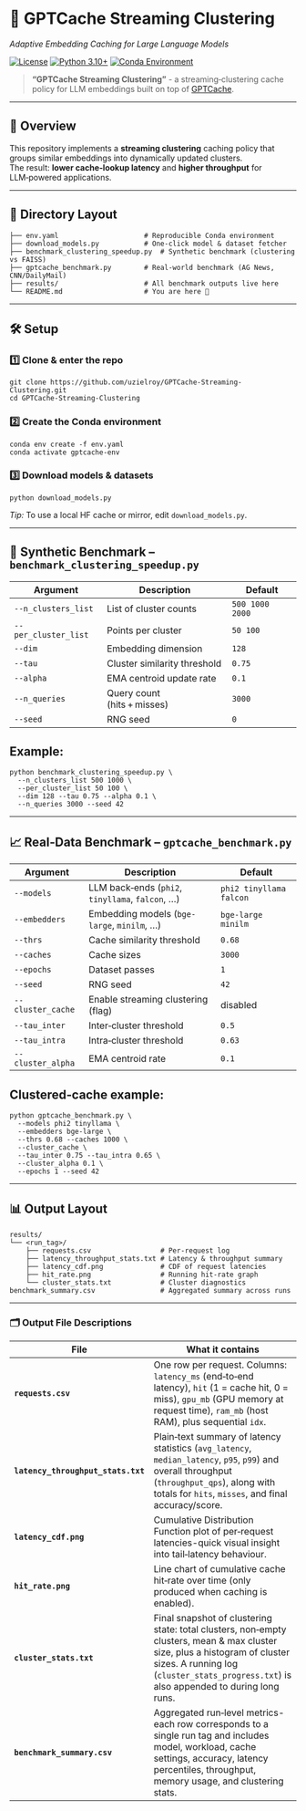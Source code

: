 # 🚀 GPTCache Streaming Clustering
*Adaptive Embedding Caching for Large Language Models*

[![License](https://img.shields.io/badge/license-Apache--2.0-blue.svg)](LICENSE)
[![Python 3.10+](https://img.shields.io/badge/Python-3.10%2B-yellow.svg)](https://www.python.org/)
[![Conda Environment](https://img.shields.io/badge/Conda-env.yaml-success)](env.yaml)

> **“GPTCache Streaming Clustering”** - a streaming‑clustering cache policy for LLM embeddings built on top of [GPTCache](https://github.com/zilliztech/GPTCache).

---

## 📌 Overview  
This repository implements a **streaming clustering** caching policy that groups similar embeddings into dynamically updated clusters.  
The result: **lower cache‑lookup latency** and **higher throughput** for LLM‑powered applications.

---

## 📂 Directory Layout
    ├── env.yaml                     # Reproducible Conda environment
    ├── download_models.py           # One‑click model & dataset fetcher
    ├── benchmark_clustering_speedup.py  # Synthetic benchmark (clustering vs FAISS)
    ├── gptcache_benchmark.py        # Real‑world benchmark (AG News, CNN/DailyMail)
    ├── results/                     # All benchmark outputs live here
    └── README.md                    # You are here 📖

---

## 🛠️ Setup

### 1️⃣ Clone & enter the repo
    git clone https://github.com/uzielroy/GPTCache-Streaming-Clustering.git
    cd GPTCache-Streaming-Clustering

### 2️⃣ Create the Conda environment
    conda env create -f env.yaml
    conda activate gptcache-env

### 3️⃣ Download models & datasets
    python download_models.py

*Tip:* To use a local HF cache or mirror, edit `download_models.py`.

---

## 🧪 Synthetic Benchmark – `benchmark_clustering_speedup.py`

| Argument             | Description                     | Default          |
|----------------------|---------------------------------|------------------|
| `--n_clusters_list`  | List of cluster counts          | `500 1000 2000`  |
| `--per_cluster_list` | Points per cluster              | `50 100`         |
| `--dim`              | Embedding dimension             | `128`            |
| `--tau`              | Cluster similarity threshold    | `0.75`           |
| `--alpha`            | EMA centroid update rate        | `0.1`            |
| `--n_queries`        | Query count (hits + misses)      | `3000`           |
| `--seed`             | RNG seed                        | `0`              |

Example:
---
    python benchmark_clustering_speedup.py \
      --n_clusters_list 500 1000 \
      --per_cluster_list 50 100 \
      --dim 128 --tau 0.75 --alpha 0.1 \
      --n_queries 3000 --seed 42

---

## 📈 Real‑Data Benchmark – `gptcache_benchmark.py`

| Argument            | Description                                    | Default                      |
|---------------------|------------------------------------------------|------------------------------|
| `--models`          | LLM back‑ends (`phi2`, `tinyllama`, `falcon`, …) | `phi2 tinyllama falcon`     |
| `--embedders`       | Embedding models (`bge-large`, `minilm`, …)     | `bge-large minilm`          |
| `--thrs`            | Cache similarity threshold                      | `0.68`                      |
| `--caches`          | Cache sizes                                     | `3000`                      |
| `--epochs`          | Dataset passes                                  | `1`                         |
| `--seed`            | RNG seed                                        | `42`                        |
| `--cluster_cache`   | Enable streaming clustering (flag)              | disabled                    |
| `--tau_inter`       | Inter‑cluster threshold                         | `0.5`                       |
| `--tau_intra`       | Intra‑cluster threshold                         | `0.63`                      |
| `--cluster_alpha`   | EMA centroid rate                               | `0.1`                       |

Clustered‑cache example:
---
    python gptcache_benchmark.py \
      --models phi2 tinyllama \
      --embedders bge-large \
      --thrs 0.68 --caches 1000 \
      --cluster_cache \
      --tau_inter 0.75 --tau_intra 0.65 \
      --cluster_alpha 0.1 \
      --epochs 1 --seed 42

---

## 📊 Output Layout
    results/
    └── <run_tag>/
        ├── requests.csv                 # Per‑request log
        ├── latency_throughput_stats.txt # Latency & throughput summary
        ├── latency_cdf.png              # CDF of request latencies
        ├── hit_rate.png                 # Running hit‑rate graph
        └── cluster_stats.txt            # Cluster diagnostics
    benchmark_summary.csv                # Aggregated summary across runs

---

### 🗂️ Output File Descriptions

| File | What it contains |
|------|------------------|
| **`requests.csv`** | One row per request. Columns: `latency_ms` (end‑to‑end latency), `hit` (1 = cache hit, 0 = miss), `gpu_mb` (GPU memory at request time), `ram_mb` (host RAM), plus sequential `idx`. |
| **`latency_throughput_stats.txt`** | Plain‑text summary of latency statistics (`avg_latency`, `median_latency`, `p95`, `p99`) and overall throughput (`throughput_qps`), along with totals for `hits`, `misses`, and final accuracy/score. |
| **`latency_cdf.png`** | Cumulative Distribution Function plot of per‑request latencies-quick visual insight into tail‑latency behaviour. |
| **`hit_rate.png`** | Line chart of cumulative cache hit‑rate over time (only produced when caching is enabled). |
| **`cluster_stats.txt`** | Final snapshot of clustering state: total clusters, non‑empty clusters, mean & max cluster size, plus a histogram of cluster sizes. A running log (`cluster_stats_progress.txt`) is also appended to during long runs. |
| **`benchmark_summary.csv`** | Aggregated run‑level metrics-each row corresponds to a single run tag and includes model, workload, cache settings, accuracy, latency percentiles, throughput, memory usage, and clustering stats. |


